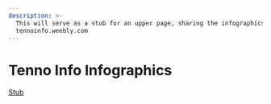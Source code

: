 ```yaml
---
description: >-
  This will serve as a stub for an upper page, sharing the infographics from
  tennoinfo.weebly.com
---
```


# Tenno Info Infographics

[Stub](https://tennoinfo.weebly.com/)

